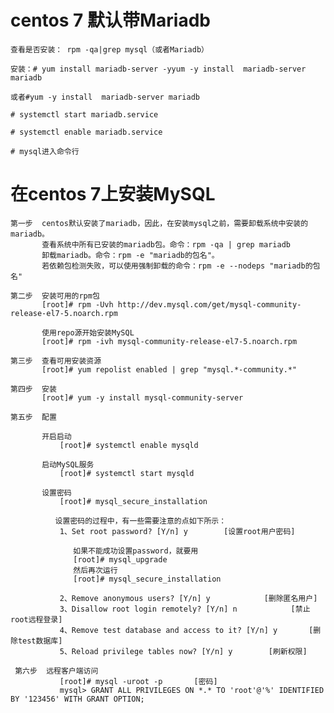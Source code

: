 
# centos 7  默认带Mariadb

    查看是否安装： rpm -qa|grep mysql（或者Mariadb）

    安装：# yum install mariadb-server -yyum -y install  mariadb-server mariadb

    或者#yum -y install  mariadb-server mariadb

    # systemctl start mariadb.service

    # systemctl enable mariadb.service

    # mysql进入命令行

# 在centos 7上安装MySQL

   


    第一步  centos默认安装了mariadb，因此，在安装mysql之前，需要卸载系统中安装的mariadb。
           查看系统中所有已安装的mariadb包。命令：rpm -qa | grep mariadb
           卸载mariadb。命令：rpm -e "mariadb的包名"。
           若依赖包检测失败，可以使用强制卸载的命令：rpm -e --nodeps "mariadb的包名"
           
    第二步  安装可用的rpm包
           [root]# rpm -Uvh http://dev.mysql.com/get/mysql-community-release-el7-5.noarch.rpm
           
           使用repo源开始安装MySQL
           [root]# rpm -ivh mysql-community-release-el7-5.noarch.rpm
           
    第三步  查看可用安装资源
           [root]# yum repolist enabled | grep "mysql.*-community.*"
           
    第四步  安装
           [root]# yum -y install mysql-community-server
          
    第五步  配置
    
           开启启动
               [root]# systemctl enable mysqld

           启动MySQL服务
               [root]# systemctl start mysqld
    
           设置密码
               [root]# mysql_secure_installation

              设置密码的过程中，有一些需要注意的点如下所示：
               1、Set root password? [Y/n] y        [设置root用户密码]
               
                  如果不能成功设置password，就要用
                  [root]# mysql_upgrade
                  然后再次运行
                  [root]# mysql_secure_installation
               
               2、Remove anonymous users? [Y/n] y            [删除匿名用户]
               3、Disallow root login remotely? [Y/n] n            [禁止root远程登录]
               4、Remove test database and access to it? [Y/n] y       [删除test数据库]
               5、Reload privilege tables now? [Y/n] y        [刷新权限]

     第六步  远程客户端访问
               [root]# mysql -uroot -p       [密码]
               mysql> GRANT ALL PRIVILEGES ON *.* TO 'root'@'%' IDENTIFIED BY '123456' WITH GRANT OPTION;

           
